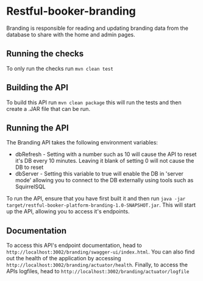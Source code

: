 # Restful-booker-branding

Branding is responsible for reading and updating branding data from the database to share with the home and admin pages.

## Running the checks

To only run the checks run ```mvn clean test```

## Building the API

To build this API run ```mvn clean package``` this will run the tests and then create a .JAR file that can be run.

## Running the API

The Branding API takes the following environment variables:

* dbRefresh - Setting with a number such as 10 will cause the API to reset it's DB every 10 minutes. Leaving it blank of setting 0 will not cause the DB to reset
* dbServer - Setting this variable to true will enable the DB in 'server mode' allowing you to connect to the DB externally using tools such as SquirrelSQL  

To run the API, ensure that you have first built it and then run ```java -jar target/restful-booker-platform-branding-1.0-SNAPSHOT.jar```. This will start up the API, allowing you to access it's endpoints.

## Documentation

To access this API's endpoint documentation, head to ```http://localhost:3002/branding/swagger-ui/index.html```. You can also find out the health of the application by accessing ```http://localhost:3002/branding/actuator/health```. Finally, to access the APIs logfiles, head to ```http://localhost:3002/branding/actuator/logfile```



